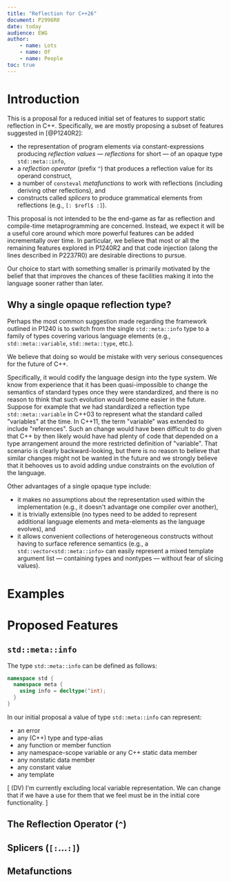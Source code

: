 ```yaml
---
title: "Reflection for C++26"
document: P2996R0
date: today
audience: EWG
author:
    - name: Lots
    - name: Of
    - name: People
toc: true
---
```


# Introduction

This is a proposal for a reduced initial set of features to support static reflection in C++.
Specifically, we are mostly proposing a subset of features suggested in [@P1240R2]:

  - the representation of program elements via constant-expressions producing
     _reflection values_ — _reflections_ for short — of an opaque type `std::meta::info`,
  - a _reflection operator_ (prefix `^`) that produces a reflection value for its operand construct,
  - a number of `consteval` _metafunctions_ to work with reflections (including deriving other reflections), and
  - constructs called _splicers_ to produce grammatical elements from reflections (e.g., `[: $refl$ :]`).

This proposal is not intended to be the end-game as far as reflection and compile-time
metaprogramming are concerned.  Instead, we expect it will be a useful core around which more
powerful features can be added incrementally over time.  In particular, we believe that most
or all the remaining features explored in P1240R2 and that code injection
(along the lines described in P2237R0) are desirable directions to pursue.

Our choice to start with something smaller is primarily motivated by the belief that that
improves the chances of these facilities making it into the language sooner rather than
later.


## Why a single opaque reflection type?

Perhaps the most common suggestion made regarding the framework outlined in P1240 is to
switch from the single `std::meta::info` type to a family of types covering various
language elements (e.g., `std::meta::variable`, `std::meta::type`, etc.).

We believe that doing so would be mistake with very serious consequences for the future of C++.

Specifically, it would codify the language design into the type system.  We know from
experience that it has been quasi-impossible to change the semantics of standard types once they
were standardized, and there is no reason to think that such evolution would become easier in
the future.  Suppose for example that we had standardized a reflection type `std::meta::variable`
in C++03 to represent what the standard called "variables" at the time.  In C++11, the term
"variable" was extended to include "references".  Such an change would have been difficult to
do given that C++ by then likely would have had plenty of code that depended on a type arrangement
around the more restricted definition of "variable".  That scenario is clearly backward-looking,
but there is no reason to believe that similar changes might not be wanted in the future and we
strongly believe that it behooves us to avoid adding undue constraints on the evolution of the
language.

Other advantages of a single opaque type include:

  - it makes no assumptions about the representation used within the implementation
    (e.g., it doesn't advantage one compiler over another),
  - it is trivially extensible (no types need to be added to represent additional
    language elements and meta-elements as the language evolves), and
  - it allows convenient collections of heterogeneous constructs without having
    to surface reference semantics (e.g., a `std::vector<std::meta::info>`
    can easily represent a mixed template argument list — containing types and
    nontypes — without fear of slicing values).

# Examples

# Proposed Features

## `std::meta::info`

The type `std::meta::info` can be defined as follows:

```c++
namespace std {
  namespace meta {
    using info = decltype(^int);
  }
}
```

In our initial proposal a value of type `std::meta::info` can represent:

  - an error
  - any (C++) type and type-alias
  - any function or member function
  - any namespace-scope variable or any C++ static data member
  - any nonstatic data member
  - any constant value
  - any template

[ (DV) I'm currently excluding local variable representation.  We can change that if we have a use for them that we feel must be in the initial core functionality. ]

## The Reflection Operator (`^`)


## Splicers (`[:`...`:]`)

## Metafunctions


